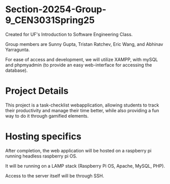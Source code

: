 # Section-20254-Group-9_CEN3031Spring25

Created for UF's Introduction to Software Engineering Class. 

Group members are Sunny Gupta, Tristan Ratchev, Eric Wang, and Abhinav Yarragunta.

For ease of access and development, we will utilize XAMPP, with mySQL and phpmyadmin (to provide an easy web-interface for accessing the database).


# Project Details
This project is a task-checklist webapplication, allowing students to track their productivity and manage their time better, while also providing a fun way to do it through gamified elements.


# Hosting specifics
After completion, the web application will be hosted on a raspberry pi running headless raspberry pi OS.

It will be running on a LAMP stack (Raspberry Pi OS, Apache, MySQL, PHP).

Access to the server itself will be through SSH.
